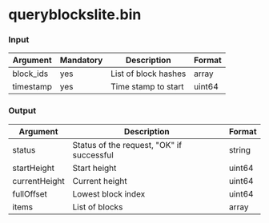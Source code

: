 # queryblockslite.bin

### Input

| Argument   | Mandatory | Description          | Format |
| ---------- | --------- | -------------------- | ------ |
| block\_ids | yes       | List of block hashes | array  |
| timestamp  | yes       | Time stamp to start  | uint64 |

### Output

| Argument      | Description                               | Format |
| ------------- | ----------------------------------------- | ------ |
| status        | Status of the request, "OK" if successful | string |
| startHeight   | Start height                              | uint64 |
| currentHeight | Current height                            | uint64 |
| fullOffset    | Lowest block index                        | uint64 |
| items         | List of blocks                            | array  |
